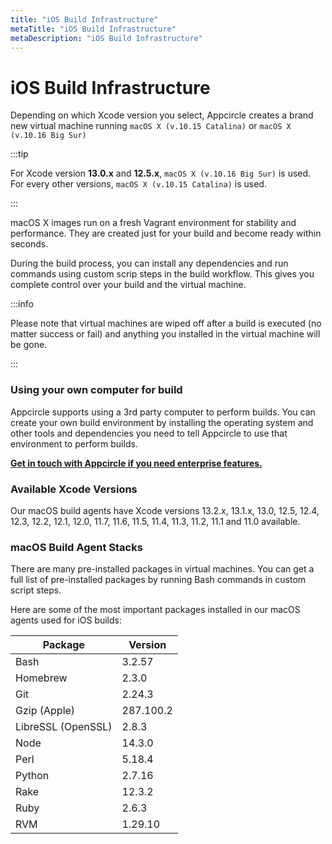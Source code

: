 ```yaml
---
title: "iOS Build Infrastructure"
metaTitle: "iOS Build Infrastructure"
metaDescription: "iOS Build Infrastructure"
---
```

# iOS Build Infrastructure

Depending on which Xcode version you select, Appcircle creates a brand new virtual machine running `macOS X (v.10.15 Catalina)` or `macOS X (v.10.16 Big Sur)`

:::tip

For Xcode version **13.0.x** and **12.5.x**, `macOS X (v.10.16 Big Sur)` is used. For every other versions, `macOS X (v.10.15 Catalina)` is used.

:::

macOS X images run on a fresh Vagrant environment for stability and performance. They are created just for your build and become ready within seconds.

During the build process, you can install any dependencies and run commands using custom scrip steps in the build workflow. This gives you complete control over your build and the virtual machine.

:::info


Please note that virtual machines are wiped off after a build is executed (no matter success or fail) and anything you installed in the virtual machine will be gone.

:::

### Using your own computer for build

Appcircle supports using a 3rd party computer to perform builds. You can create your own build environment by installing the operating system and other tools and dependencies you need to tell Appcircle to use that environment to perform builds.

****[**Get in touch with Appcircle if you need enterprise features.**](https://appcircle.io/support)****

### Available Xcode Versions

Our macOS build agents have Xcode versions 13.2.x, 13.1.x, 13.0, 12.5, 12.4, 12.3, 12.2, 12.1, 12.0, 11.7, 11.6, 11.5, 11.4, 11.3, 11.2, 11.1 and 11.0 available.&#x20;

### macOS Build Agent Stacks

There are many pre-installed packages in virtual machines. You can get a full list of pre-installed packages by running Bash commands in custom script steps.&#x20;

Here are some of the most important packages installed in our macOS agents used for iOS builds:

| Package            | Version   |
| ------------------ | --------- |
| Bash               | 3.2.57    |
| Homebrew           | 2.3.0     |
| Git                | 2.24.3    |
| Gzip (Apple)       | 287.100.2 |
| LibreSSL (OpenSSL) | 2.8.3     |
| Node               | 14.3.0    |
| Perl               | 5.18.4    |
| Python             | 2.7.16    |
| Rake               | 12.3.2    |
| Ruby               | 2.6.3     |
| RVM                | 1.29.10   |
